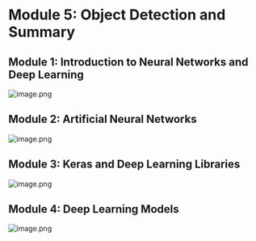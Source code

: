 

# Module 5: Object Detection and Summary
## Module 1: Introduction to Neural Networks and Deep Learning
![image.png](https://prod-files-secure.s3.us-west-2.amazonaws.com/03e82b26-cccb-4906-bb56-adabcbdc0655/a8d40bcb-c482-4026-8872-311e16b2dc63/image.png?X-Amz-Algorithm=AWS4-HMAC-SHA256&X-Amz-Content-Sha256=UNSIGNED-PAYLOAD&X-Amz-Credential=ASIAZI2LB466WU62H4ID%2F20250201%2Fus-west-2%2Fs3%2Faws4_request&X-Amz-Date=20250201T131524Z&X-Amz-Expires=3600&X-Amz-Security-Token=IQoJb3JpZ2luX2VjEMj%2F%2F%2F%2F%2F%2F%2F%2F%2F%2FwEaCXVzLXdlc3QtMiJHMEUCIQCZmNoLoPIbpOLgTlcfQ8SFIlQIdXfatLw7Kn0VB5DCjAIgJOwQbJhnsxtUZMJqNNhabUuSyW9zYuCP4YLSP3LhFN4qiAQI0f%2F%2F%2F%2F%2F%2F%2F%2F%2F%2FARAAGgw2Mzc0MjMxODM4MDUiDI8PplVYVjVwkxEzFyrcAwJq3uWDlv%2FlWfRntwxPa%2FrZlY4pOqGOgkimS%2BHBM4Q7PFN%2F92MebPGenDYktwlM%2B82FZYaNIo4YwBMiKdmOvmsxrzJAzc0CY9wLHda7ZUSdMy2udWjgpLyCXFgc%2BwV6ZoW0dI2J9eFNRqmTlsbE1GQnFvvzMfngcCxoUepJbby8HWgbhB5TI7AF9QDEuKEXT7RKIkZvaHo4U%2FkJTxNXlsAoP%2F1yiYq16uK0v9Gfoeh%2BheLo3rWikMRC7jtJnVOxV2wxWcS15uBwSxAfgAtTLfHrTeLDUkNOv%2B6Q1DrYtNKjrsyCUUuHWcARLK0BtWKeXxp5hmsKJ1Pf0RDJjpEEYEeMddqZ6yA9vbdkl23mbgn0mKJnCCY0m3xRthi49WHmLANZoWRLu4j9T2VajFDcszNVWWcwmx%2BnpQejqrZO77AxhqiH7aTt8Jp%2Ba0Nyw4qkrSTXrdW6JcheuvU530umAZy38Fs8%2FS%2BXDNg8uiEkTpLuf8%2Fy22OlEk688zdyTg%2BghUFeZ7D0hOIMSXZGAOPQ9Ni6sEn5BEWQX%2F99ntBkWpoDqUQIOUSBZl7hQv6VKbDJ7PnPsnth8CvSQV98L2jbntp1f8J6%2BKewxcE1LvEX1WmeubWwiDQcimYh8WSEMKmk97wGOqUBCkOLNKT2a8d5egXXIEll66vZwbARTcpeV0VOYmlIklUHVubNhO3mrXW1PFr2SFciFO1CjFpTKOXnFMBepzqeEHF7TdjHDyqijFXJoVVRUyKHAtIkRkHRLnIXG6w5pSjFeKuNDsQZdd%2F4fmdoNLPs25V%2F%2FUt6bTAA3qZL%2BysheYJGjysJ6mc7HEn357%2FCdJ03o77YqjmGvM7bii0KMc7CkrBV5c2J&X-Amz-Signature=884bf4e2b55696490b31b4093038c4a40ed9bc2d97c3427df0373b2d95bf4603&X-Amz-SignedHeaders=host&x-id=GetObject)
## Module 2: Artificial Neural Networks
![image.png](https://prod-files-secure.s3.us-west-2.amazonaws.com/03e82b26-cccb-4906-bb56-adabcbdc0655/5157ca89-62da-41d9-a98f-6432b71047a9/image.png?X-Amz-Algorithm=AWS4-HMAC-SHA256&X-Amz-Content-Sha256=UNSIGNED-PAYLOAD&X-Amz-Credential=ASIAZI2LB466WU62H4ID%2F20250201%2Fus-west-2%2Fs3%2Faws4_request&X-Amz-Date=20250201T131524Z&X-Amz-Expires=3600&X-Amz-Security-Token=IQoJb3JpZ2luX2VjEMj%2F%2F%2F%2F%2F%2F%2F%2F%2F%2FwEaCXVzLXdlc3QtMiJHMEUCIQCZmNoLoPIbpOLgTlcfQ8SFIlQIdXfatLw7Kn0VB5DCjAIgJOwQbJhnsxtUZMJqNNhabUuSyW9zYuCP4YLSP3LhFN4qiAQI0f%2F%2F%2F%2F%2F%2F%2F%2F%2F%2FARAAGgw2Mzc0MjMxODM4MDUiDI8PplVYVjVwkxEzFyrcAwJq3uWDlv%2FlWfRntwxPa%2FrZlY4pOqGOgkimS%2BHBM4Q7PFN%2F92MebPGenDYktwlM%2B82FZYaNIo4YwBMiKdmOvmsxrzJAzc0CY9wLHda7ZUSdMy2udWjgpLyCXFgc%2BwV6ZoW0dI2J9eFNRqmTlsbE1GQnFvvzMfngcCxoUepJbby8HWgbhB5TI7AF9QDEuKEXT7RKIkZvaHo4U%2FkJTxNXlsAoP%2F1yiYq16uK0v9Gfoeh%2BheLo3rWikMRC7jtJnVOxV2wxWcS15uBwSxAfgAtTLfHrTeLDUkNOv%2B6Q1DrYtNKjrsyCUUuHWcARLK0BtWKeXxp5hmsKJ1Pf0RDJjpEEYEeMddqZ6yA9vbdkl23mbgn0mKJnCCY0m3xRthi49WHmLANZoWRLu4j9T2VajFDcszNVWWcwmx%2BnpQejqrZO77AxhqiH7aTt8Jp%2Ba0Nyw4qkrSTXrdW6JcheuvU530umAZy38Fs8%2FS%2BXDNg8uiEkTpLuf8%2Fy22OlEk688zdyTg%2BghUFeZ7D0hOIMSXZGAOPQ9Ni6sEn5BEWQX%2F99ntBkWpoDqUQIOUSBZl7hQv6VKbDJ7PnPsnth8CvSQV98L2jbntp1f8J6%2BKewxcE1LvEX1WmeubWwiDQcimYh8WSEMKmk97wGOqUBCkOLNKT2a8d5egXXIEll66vZwbARTcpeV0VOYmlIklUHVubNhO3mrXW1PFr2SFciFO1CjFpTKOXnFMBepzqeEHF7TdjHDyqijFXJoVVRUyKHAtIkRkHRLnIXG6w5pSjFeKuNDsQZdd%2F4fmdoNLPs25V%2F%2FUt6bTAA3qZL%2BysheYJGjysJ6mc7HEn357%2FCdJ03o77YqjmGvM7bii0KMc7CkrBV5c2J&X-Amz-Signature=7f387a1b66216e60c91b4f3efb2d68a154cb7a74479e4c52c901c36ede769db9&X-Amz-SignedHeaders=host&x-id=GetObject)
## Module 3: Keras and Deep Learning Libraries
![image.png](https://prod-files-secure.s3.us-west-2.amazonaws.com/03e82b26-cccb-4906-bb56-adabcbdc0655/5089ce50-05f1-470d-ad42-42503bf1df5f/image.png?X-Amz-Algorithm=AWS4-HMAC-SHA256&X-Amz-Content-Sha256=UNSIGNED-PAYLOAD&X-Amz-Credential=ASIAZI2LB466WU62H4ID%2F20250201%2Fus-west-2%2Fs3%2Faws4_request&X-Amz-Date=20250201T131524Z&X-Amz-Expires=3600&X-Amz-Security-Token=IQoJb3JpZ2luX2VjEMj%2F%2F%2F%2F%2F%2F%2F%2F%2F%2FwEaCXVzLXdlc3QtMiJHMEUCIQCZmNoLoPIbpOLgTlcfQ8SFIlQIdXfatLw7Kn0VB5DCjAIgJOwQbJhnsxtUZMJqNNhabUuSyW9zYuCP4YLSP3LhFN4qiAQI0f%2F%2F%2F%2F%2F%2F%2F%2F%2F%2FARAAGgw2Mzc0MjMxODM4MDUiDI8PplVYVjVwkxEzFyrcAwJq3uWDlv%2FlWfRntwxPa%2FrZlY4pOqGOgkimS%2BHBM4Q7PFN%2F92MebPGenDYktwlM%2B82FZYaNIo4YwBMiKdmOvmsxrzJAzc0CY9wLHda7ZUSdMy2udWjgpLyCXFgc%2BwV6ZoW0dI2J9eFNRqmTlsbE1GQnFvvzMfngcCxoUepJbby8HWgbhB5TI7AF9QDEuKEXT7RKIkZvaHo4U%2FkJTxNXlsAoP%2F1yiYq16uK0v9Gfoeh%2BheLo3rWikMRC7jtJnVOxV2wxWcS15uBwSxAfgAtTLfHrTeLDUkNOv%2B6Q1DrYtNKjrsyCUUuHWcARLK0BtWKeXxp5hmsKJ1Pf0RDJjpEEYEeMddqZ6yA9vbdkl23mbgn0mKJnCCY0m3xRthi49WHmLANZoWRLu4j9T2VajFDcszNVWWcwmx%2BnpQejqrZO77AxhqiH7aTt8Jp%2Ba0Nyw4qkrSTXrdW6JcheuvU530umAZy38Fs8%2FS%2BXDNg8uiEkTpLuf8%2Fy22OlEk688zdyTg%2BghUFeZ7D0hOIMSXZGAOPQ9Ni6sEn5BEWQX%2F99ntBkWpoDqUQIOUSBZl7hQv6VKbDJ7PnPsnth8CvSQV98L2jbntp1f8J6%2BKewxcE1LvEX1WmeubWwiDQcimYh8WSEMKmk97wGOqUBCkOLNKT2a8d5egXXIEll66vZwbARTcpeV0VOYmlIklUHVubNhO3mrXW1PFr2SFciFO1CjFpTKOXnFMBepzqeEHF7TdjHDyqijFXJoVVRUyKHAtIkRkHRLnIXG6w5pSjFeKuNDsQZdd%2F4fmdoNLPs25V%2F%2FUt6bTAA3qZL%2BysheYJGjysJ6mc7HEn357%2FCdJ03o77YqjmGvM7bii0KMc7CkrBV5c2J&X-Amz-Signature=7bf971613fb3bbff0c961228faa34ebf9e85e1c005f4114d65ed3a4db5755314&X-Amz-SignedHeaders=host&x-id=GetObject)
## Module 4: Deep Learning Models
![image.png](https://prod-files-secure.s3.us-west-2.amazonaws.com/03e82b26-cccb-4906-bb56-adabcbdc0655/4e22fcb0-cfbc-4d28-b961-b9b8fde071f0/image.png?X-Amz-Algorithm=AWS4-HMAC-SHA256&X-Amz-Content-Sha256=UNSIGNED-PAYLOAD&X-Amz-Credential=ASIAZI2LB466WU62H4ID%2F20250201%2Fus-west-2%2Fs3%2Faws4_request&X-Amz-Date=20250201T131524Z&X-Amz-Expires=3600&X-Amz-Security-Token=IQoJb3JpZ2luX2VjEMj%2F%2F%2F%2F%2F%2F%2F%2F%2F%2FwEaCXVzLXdlc3QtMiJHMEUCIQCZmNoLoPIbpOLgTlcfQ8SFIlQIdXfatLw7Kn0VB5DCjAIgJOwQbJhnsxtUZMJqNNhabUuSyW9zYuCP4YLSP3LhFN4qiAQI0f%2F%2F%2F%2F%2F%2F%2F%2F%2F%2FARAAGgw2Mzc0MjMxODM4MDUiDI8PplVYVjVwkxEzFyrcAwJq3uWDlv%2FlWfRntwxPa%2FrZlY4pOqGOgkimS%2BHBM4Q7PFN%2F92MebPGenDYktwlM%2B82FZYaNIo4YwBMiKdmOvmsxrzJAzc0CY9wLHda7ZUSdMy2udWjgpLyCXFgc%2BwV6ZoW0dI2J9eFNRqmTlsbE1GQnFvvzMfngcCxoUepJbby8HWgbhB5TI7AF9QDEuKEXT7RKIkZvaHo4U%2FkJTxNXlsAoP%2F1yiYq16uK0v9Gfoeh%2BheLo3rWikMRC7jtJnVOxV2wxWcS15uBwSxAfgAtTLfHrTeLDUkNOv%2B6Q1DrYtNKjrsyCUUuHWcARLK0BtWKeXxp5hmsKJ1Pf0RDJjpEEYEeMddqZ6yA9vbdkl23mbgn0mKJnCCY0m3xRthi49WHmLANZoWRLu4j9T2VajFDcszNVWWcwmx%2BnpQejqrZO77AxhqiH7aTt8Jp%2Ba0Nyw4qkrSTXrdW6JcheuvU530umAZy38Fs8%2FS%2BXDNg8uiEkTpLuf8%2Fy22OlEk688zdyTg%2BghUFeZ7D0hOIMSXZGAOPQ9Ni6sEn5BEWQX%2F99ntBkWpoDqUQIOUSBZl7hQv6VKbDJ7PnPsnth8CvSQV98L2jbntp1f8J6%2BKewxcE1LvEX1WmeubWwiDQcimYh8WSEMKmk97wGOqUBCkOLNKT2a8d5egXXIEll66vZwbARTcpeV0VOYmlIklUHVubNhO3mrXW1PFr2SFciFO1CjFpTKOXnFMBepzqeEHF7TdjHDyqijFXJoVVRUyKHAtIkRkHRLnIXG6w5pSjFeKuNDsQZdd%2F4fmdoNLPs25V%2F%2FUt6bTAA3qZL%2BysheYJGjysJ6mc7HEn357%2FCdJ03o77YqjmGvM7bii0KMc7CkrBV5c2J&X-Amz-Signature=6267250d598419d12e228971459b4c6f0a1675d88dfe7287199baa64b0ad79a3&X-Amz-SignedHeaders=host&x-id=GetObject)